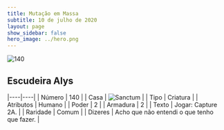 ```yaml
---
title: Mutação em Massa
subtitle: 10 de julho de 2020
layout: page
show_sidebar: false
hero_image: ../hero.png
---
```


![140](https://cdn.keyforgegame.com/media/card_front/pt/479_140_6Q88WCR8F577_pt.png)

## Escudeira Alys

|----|----|
| Número | 140 |
| Casa | ![Sanctum](https://archonarcana.com/images/thumb/c/c7/Sanctum.png/22px-Sanctum.png "Santuário") |
| Tipo | Criatura |
| Atributos | Humano |
| Poder | 2 |
| Armadura | 2 |
| Texto | Jogar: Capture 2A. |
| Raridade | Comum |
| Dizeres | Acho que não entendi o que tenho que fazer. |
